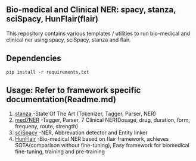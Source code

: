 ## Bio-medical and Clinical NER: spacy, stanza, sciSpacy, HunFlair(flair)

This repository contains various templates / utilities to run bio-medical and clinical ner using spacy, sciSpacy, stanza and flair.

## Dependencies
```
pip install -r requirements.txt
```

## Usage: Refer to framework specific documentation(Readme.md)
1. [stanza](https://github.com/MageshDominator/bio-medical-clinical-ner/tree/master/stanza) -State Of The Art (Tokenizer, Tagger, Parser, NER)
2. [med7NER](https://github.com/MageshDominator/bio-medical-clinical-ner/tree/master/med7-spacy) -Tagger, Parser, 7 Clinical NER(Dosage, drug, duration, form, frequeny, route, strength)
3. [sciSpacy](https://github.com/MageshDominator/bio-medical-clinical-ner/tree/master/sciSpacy) -NER, Abbrevation detector and Entity linker
4. [HunFlair](https://github.com/MageshDominator/bio-medical-clinical-ner/tree/master/HunFlair) -Bio-medical NER based on flair framework, achieves SOTA(comparison without fine-tuning), Easy framework for biomedical fine-tuning, training and pre-training
